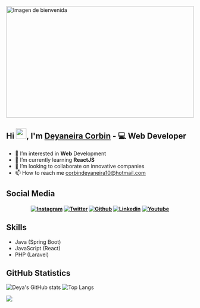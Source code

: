 <img src="https://tenor.com/view/ninjala-jane-hacker-hacking-computer-gif-20337624.gif" alt="Imagen de bienvenida" width="100%" height="300px" />

## Hi <img src="https://media.giphy.com/media/hvRJCLFzcasrR4ia7z/giphy.gif" width="28">, I'm [Deyaneira Corbin](https://www.instagram.com/deya_codes/) - 💻 Web Developer

- 👀 I’m interested in **Web** Development
- 🌱 I’m currently learning **ReactJS**
- 💞️ I’m looking to collaborate on innovative companies
- 📫 How to reach me corbindeyaneira10@hotmail.com

## Social Media                                                                                                                         
<h4 align="center">
  
[![Instagram](https://img.shields.io/badge/-Instagram-red?style=for-the-badge&logo=Instagram&logoColor=white&link=https://instagram.com/deya_codes/)](https://www.instagram.com/deya_codes/)
[![Twitter](https://img.shields.io/badge/-Twitter-blue?style=for-the-badge&logo=Twitter&logoColor=white&link=https:/www.twitter.com/deya_codes/)](https:/www.twitter.com/deya_codes/)
 [![Github](https://img.shields.io/badge/-Github-black?style=for-the-badge&logo=Github&logoColor=white&link=https://github.com/deyacodes/)](https://www.github.com/deyacodes/)
[![Linkedin](https://img.shields.io/badge/-Linkedin-blue?style=for-the-badge&logo=Linkedin&logoColor=white&link=https://www.linkedin.com/in/deyaneira-corbin-62b886220/)](https://www.linkedin.com/in/deyaneira-corbin-62b886220/)
[![Youtube](https://img.shields.io/badge/-Youtube-red?style=for-the-badge&logo=Youtube&logoColor=white&link=https:/www.twitter.com/deya_codes/)](https:/www.youtube.com/channel/deyacodes)

</h4>

## Skills
- Java (Spring Boot)
- JavaScript (React)
- PHP (Laravel)

## GitHub Statistics
<div>
  
![Deya's GitHub stats](https://github-readme-stats.vercel.app/api?username=deyacodes&show_icons=true&theme=radical)
![Top Langs](https://github-readme-stats.vercel.app/api/top-langs/?username=deyacodes)
  
</div>

![](https://github.com/deyacodes/deyacodes/snake/github-contribution-grid-snake.gif)

